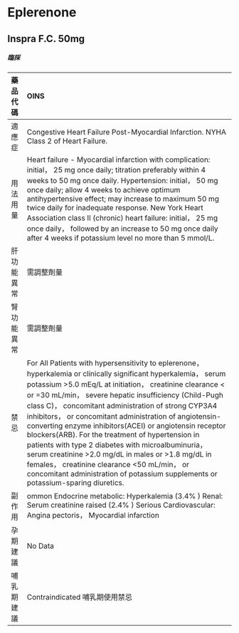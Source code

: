 # Eplerenone

## Inspra F.C. 50mg

##### 臨採

| 藥品代碼   | OINS                                                                                                                                                                                                                                                                                                                                                                                                                                                                                                                                                                                                                                                                                                                   |
|:-----------|:-----------------------------------------------------------------------------------------------------------------------------------------------------------------------------------------------------------------------------------------------------------------------------------------------------------------------------------------------------------------------------------------------------------------------------------------------------------------------------------------------------------------------------------------------------------------------------------------------------------------------------------------------------------------------------------------------------------------------|
| 適應症     | Congestive Heart Failure Post-Myocardial Infarction. NYHA Class 2 of Heart Failure.                                                                                                                                                                                                                                                                                                                                                                                                                                                                                                                                                                                                                                    |
| 用法用量   | Heart failure - Myocardial infarction with complication: initial， 25 mg once daily; titration preferably within 4 weeks to 50 mg once daily. Hypertension: initial， 50 mg once daily; allow 4 weeks to achieve optimum antihypertensive effect; may increase to maximum 50 mg twice daily for inadequate response. New York Heart Association class II (chronic) heart failure: initial， 25 mg once daily， followed by an increase to 50 mg once daily after 4 weeks if potassium level no more than 5 mmol/L.                                                                                                                                                                                                     |
| 肝功能異常 | 需調整劑量                                                                                                                                                                                                                                                                                                                                                                                                                                                                                                                                                                                                                                                                                                             |
| 腎功能異常 | 需調整劑量                                                                                                                                                                                                                                                                                                                                                                                                                                                                                                                                                                                                                                                                                                             |
| 禁忌       | For All Patients with hypersensitivity to eplerenone， hyperkalemia or clinically significant hyperkalemia， serum potassium >5.0 mEq/L at initiation， creatinine clearance < or =30 mL/min， severe hepatic insufficiency (Child-Pugh class C)， concomitant administration of strong CYP3A4 inhibitors， or concomitant administration of angiotensin-converting enzyme inhibitors(ACEI) or angiotensin receptor blockers(ARB). For the treatment of hypertension in patients with type 2 diabetes with microalbuminuria， serum creatinine >2.0 mg/dL in males or >1.8 mg/dL in females， creatinine clearance <50 mL/min， or concomitant administration of potassium supplements or potassium-sparing diuretics. |
| 副作用     | ommon Endocrine metabolic: Hyperkalemia (3.4% ) Renal: Serum creatinine raised (2.4% ) Serious Cardiovascular: Angina pectoris， Myocardial infarction                                                                                                                                                                                                                                                                                                                                                                                                                                                                                                                                                                 |
| 孕期建議   | No Data                                                                                                                                                                                                                                                                                                                                                                                                                                                                                                                                                                                                                                                                                                                |
| 哺乳期建議 | Contraindicated 哺乳期使用禁忌                                                                                                                                                                                                                                                                                                                                                                                                                                                                                                                                                                                                                                                                                         |


